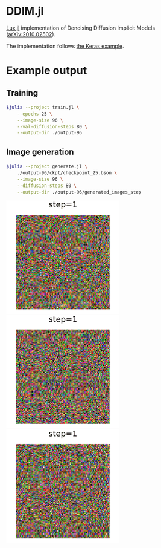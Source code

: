 # DDIM.jl

[Lux.jl](https://github.com/avik-pal/Lux.jl) implementation of Denoising Diffusion Implicit Models ([arXiv:2010.02502](https://arxiv.org/abs/2010.02502)).

The implementation follows [the Keras example](https://keras.io/examples/generative/ddim/).

# Example output


## Training
```bash
$julia --project train.jl \
    --epochs 25 \
    --image-size 96 \
    --val-diffusion-steps 80 \
    --output-dir ./output-96
```

## Image generation

```bash
$julia --project generate.jl \
    ./output-96/ckpt/checkpoint_25.bson \
    --image-size 96 \
    --diffusion-steps 80 \
    --output-dir ./output-96/generated_images_step
```

![](output-96/generated_images_step/img_1.gif)
![](output-96/generated_images_step/img_2.gif)
![](output-96/generated_images_step/img_3.gif)

